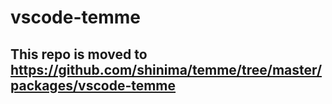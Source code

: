 # vscode-temme

## This repo is moved to https://github.com/shinima/temme/tree/master/packages/vscode-temme
